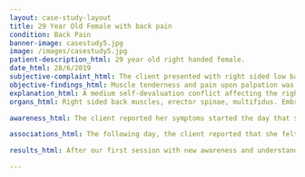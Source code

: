 ```yaml
---
layout: case-study-layout
title: 29 Year Old Female with back pain
condition: Back Pain
banner-image: casestudy5.jpg
image: /images/casestudy5.jpg
patient-description_html: 29 year old right handed female.
date_html: 28/6/2019
subjective-complaint_html: The client presented with right sided low back pain and right sided middle back pain, approximately one week in duration. She appeared to be in significant pain, and had trouble sitting and moving from seated.
objective-findings_html: Muscle tenderness and pain upon palpation was noted, the patient had limited and painful range of motion in both flexion and extension.
explanation_html: A medium self-devaluation conflict affecting the right sided mid-back and lower back muscles relating to a ‘betrayal’ conflict, coupled with a ‘support’ conflict. The client is currently in a Phase - A of healing, it is important to bring awareness to the original conflict as well as identify and remove any tracks.
organs_html: Right sided back muscles, erector spinae, multifidus. Embryonic Germ Layer. new mesoderm. Brain Control Center; cerebral medulla

awareness_html: The client reported her symptoms started the day that she arrived to Bali on the first day of her vacation, she put it down to sitting on the plane. Upon questioning the patient revealed she had experienced an unexpected shock in relation to her work a week prior. In her position at work, she was told by her supervisor on numerous occasions how much they valued her and how important she is to the company but unfortunately they could not offer her a permanent position at the firm, as their budget would not allow for such a promotion. However, the company later hired two new employees which were taking her position (Her DHS). The client admitted it felt like a massive betrayal to be told they could not afford to give her a permanent position and then turn around and offer the position to two new people.  For her it was also a matter of not getting enough support from her supervisor who was responsible for the hiring of new employees. She mentioned that she was indeed worried about being able to support herself financially having not received a permanent position and needing to stay in the work environment despite wanting to move on. Once the client connected her emotional conflict to her physical symptoms she noticed an immediate shift in the pain levels, moving from a 5/10 with flexion to a 1/10.

associations_html: The following day, the client reported that she felt great and was not in any more pain. However, two days later, the client got in contact with me explaining that she had been experiencing significant amounts of pain again, particularly in the middle of her back. She reported levels of 8/10 at their worse, the client reported a 4/10 pain level which had subsided after taking codeine. I gently reminded her of our discussion two days previously and questioned her as to what had reminder her of the original conflict. The client reported that day she received an email from her supervisor informing her of all the duties she needed to perform when she returned home from her Bali vacation (Her Track). She reported that reading this email made her realise she would have to return home and front up to the situation, and return to work in an environment she no longer wanted to be in, but needed to be for finances (support conflict) the thought of this brought her considerable stress and brought the original conflict to the forefront.

results_html: After our first session with new awareness and understanding of her DHS and the associated healing symptoms the client noticed immediate improvements. In our subsequent consultation the client was asked to identify her tracks and become aware of any tracks or triggers if they occurred in the future. Above all the client was encouraged to look at the big picture and change her perspective surrounding the ‘betrayal and lack of support’. This was easy for her, as she felt like she was destined for bigger and better things in her line of work. In our second phone consultation the client's pain levels went from a 4/10 to 0. A follow up later that week revealed she had not had any pain return.

---
```

